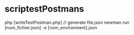 # scriptestPostmans
php [writeTestPostman.php]
// generate file.json
newman run [nom_fichier.json] -e [nom_environment].json
